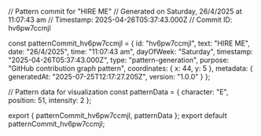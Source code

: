// Pattern commit for "HIRE ME"
// Generated on Saturday, 26/4/2025 at 11:07:43 am
// Timestamp: 2025-04-26T05:37:43.000Z
// Commit ID: hv6pw7ccmjl

const patternCommit_hv6pw7ccmjl = {
  id: "hv6pw7ccmjl",
  text: "HIRE ME",
  date: "26/4/2025",
  time: "11:07:43 am",
  dayOfWeek: "Saturday",
  timestamp: "2025-04-26T05:37:43.000Z",
  type: "pattern-generation",
  purpose: "GitHub contribution graph pattern",
  coordinates: {
    x: 44,
    y: 5
  },
  metadata: {
    generatedAt: "2025-07-25T12:17:27.205Z",
    version: "1.0.0"
  }
};

// Pattern data for visualization
const patternData = {
  character: "E",
  position: 51,
  intensity: 2
};

export { patternCommit_hv6pw7ccmjl, patternData };
export default patternCommit_hv6pw7ccmjl;
